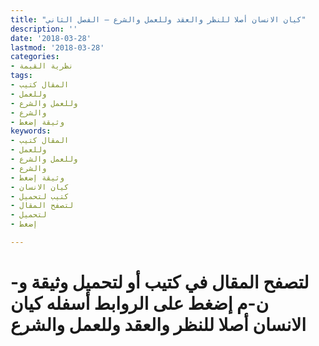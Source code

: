 ```yaml
---
title: "كيان الانسان أصلا للنظر والعقد وللعمل والشرع – الفصل الثاني"
description: ''
date: '2018-03-28'
lastmod: '2018-03-28'
categories:
- نظرية القيمة
tags:
- المقال كتيب
- وللعمل
- وللعمل والشرع
- والشرع
- وثيقة إضغط
keywords:
- المقال كتيب
- وللعمل
- وللعمل والشرع
- والشرع
- وثيقة إضغط
- كيان الانسان
- كتيب لتحميل
- لتصفح المقال
- لتحميل
- إضغط

---
```

# **لتصفح المقال في كتيب أو لتحميل وثيقة و-ن-م إضغط على الروابط أسفله** **كيان الانسان أصلا للنظر والعقد وللعمل والشرع**

###